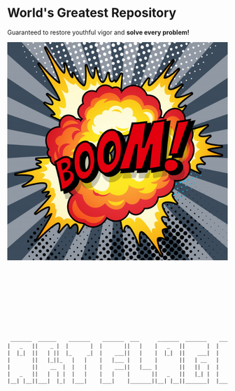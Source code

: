 <h1>World's Greatest Repository</h1>

Guaranteed to restore youthful vigor and <b>solve every problem!</b>
<p>
<img src="cartoon-boom-explosion-comic-speech-bubble-comic-book-page_93083-264.jpg">
<br><br><br><br><br><br><br><br><br><br>
<small><pre>
 _______  ______    _______    _______  ___      _______  _______    ___   _______    _______  _______  _______  _______  __   __  ______    _______ 
|   _   ||    _ |  |       |  |       ||   |    |   _   ||       |  |   | |       |  |       ||  _    ||       ||       ||  | |  ||    _ |  |       |
|  |_|  ||   | ||  |_     _|  |    ___||   |    |  |_|  ||    ___|  |   | |  _____|  |   _   || |_|   ||  _____||       ||  | |  ||   | ||  |    ___|
|       ||   |_||_   |   |    |   |___ |   |    |       ||   | __   |   | | |_____   |  | |  ||       || |_____ |       ||  |_|  ||   |_||_ |   |___ 
|       ||    __  |  |   |    |    ___||   |___ |       ||   ||  |  |   | |_____  |  |  |_|  ||  _   | |_____  ||      _||       ||    __  ||    ___|
|   _   ||   |  | |  |   |    |   |    |       ||   _   ||   |_| |  |   |  _____| |  |       || |_|   | _____| ||     |_ |       ||   |  | ||   |___ 
|__| |__||___|  |_|  |___|    |___|    |_______||__| |__||_______|  |___| |_______|  |_______||_______||_______||_______||_______||___|  |_||_______|
</pre></small>

